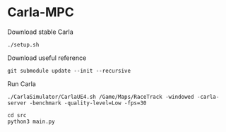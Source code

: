 # Carla-MPC
Download stable Carla
```
./setup.sh
```

Download useful reference
```
git submodule update --init --recursive
```

Run Carla
```
./CarlaSimulator/CarlaUE4.sh /Game/Maps/RaceTrack -windowed -carla-server -benchmark -quality-level=Low -fps=30

cd src
python3 main.py
```
